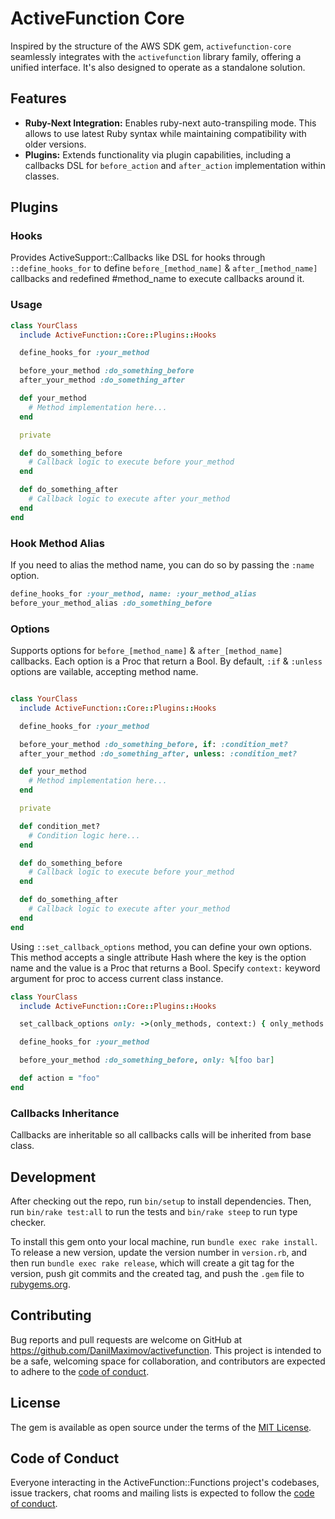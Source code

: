 # ActiveFunction Core

Inspired by the structure of the AWS SDK gem, `activefunction-core` seamlessly integrates with the `activefunction` library family, offering a unified interface. It's also designed to operate as a standalone solution.

## Features

- **Ruby-Next Integration:** Enables ruby-next auto-transpiling mode. This allows to use latest Ruby syntax while maintaining compatibility with older versions.
- **Plugins:** Extends functionality via plugin capabilities, including a callbacks DSL for `before_action` and `after_action` implementation within classes.


## Plugins

### Hooks

Provides ActiveSupport::Callbacks like DSL for hooks through `::define_hooks_for` to define `before_[method_name]` & `after_[method_name]` callbacks and redefined #method_name to execute callbacks around it. 

### Usage

```ruby
class YourClass
  include ActiveFunction::Core::Plugins::Hooks

  define_hooks_for :your_method

  before_your_method :do_something_before
  after_your_method :do_something_after

  def your_method
    # Method implementation here...
  end

  private

  def do_something_before
    # Callback logic to execute before your_method
  end

  def do_something_after
    # Callback logic to execute after your_method
  end
end
``` 

### Hook Method Alias

If you need to alias the method name, you can do so by passing the `:name` option.

```ruby
define_hooks_for :your_method, name: :your_method_alias
before_your_method_alias :do_something_before
```

### Options

Supports options for `before_[method_name]` & `after_[method_name]` callbacks. Each option is a Proc that return a Bool. By default, `:if` & `:unless` options are vailable, accepting method name.

```ruby

class YourClass
  include ActiveFunction::Core::Plugins::Hooks

  define_hooks_for :your_method

  before_your_method :do_something_before, if: :condition_met?
  after_your_method :do_something_after, unless: :condition_met?

  def your_method
    # Method implementation here...
  end

  private

  def condition_met?
    # Condition logic here...
  end

  def do_something_before
    # Callback logic to execute before your_method
  end

  def do_something_after
    # Callback logic to execute after your_method
  end
end
```

Using `::set_callback_options` method, you can define your own options. This method accepts a single attribute Hash where the key is the option name and the value is a Proc that returns a Bool. Specify `context:` keyword argument for proc to access current class instance.

```ruby
class YourClass
  include ActiveFunction::Core::Plugins::Hooks

  set_callback_options only: ->(only_methods, context:) { only_methods.include?(context.action) }

  define_hooks_for :your_method

  before_your_method :do_something_before, only: %[foo bar]

  def action = "foo"
end
```

### Callbacks Inheritance

Callbacks are inheritable so all callbacks calls will be inherited from base class.

## Development

After checking out the repo, run `bin/setup` to install dependencies. Then, run `bin/rake test:all` to run the tests and `bin/rake steep` to run type checker. 

To install this gem onto your local machine, run `bundle exec rake install`. To release a new version, update the version number in `version.rb`, and then run `bundle exec rake release`, which will create a git tag for the version, push git commits and the created tag, and push the `.gem` file to [rubygems.org](https://rubygems.org).

## Contributing

Bug reports and pull requests are welcome on GitHub at https://github.com/DanilMaximov/activefunction. This project is intended to be a safe, welcoming space for collaboration, and contributors are expected to adhere to the [code of conduct](https://github.com/DanilMaximov/activefunction/blob/master/CODE_OF_CONDUCT.md).

## License

The gem is available as open source under the terms of the [MIT License](https://opensource.org/licenses/MIT).

## Code of Conduct

Everyone interacting in the ActiveFunction::Functions project's codebases, issue trackers, chat rooms and mailing lists is expected to follow the [code of conduct](https://github.com/DanilMaximov/activefunction/blob/master/CODE_OF_CONDUCT.md).
